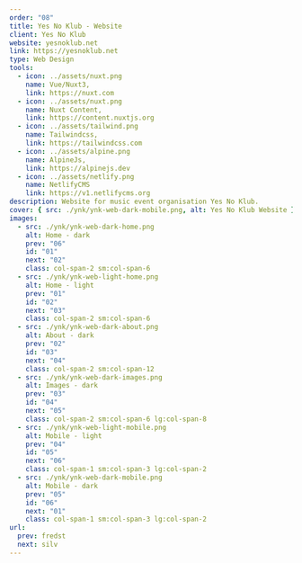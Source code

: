 ```yaml
---
order: "08"
title: Yes No Klub - Website
client: Yes No Klub
website: yesnoklub.net
link: https://yesnoklub.net
type: Web Design
tools:
  - icon: ../assets/nuxt.png
    name: Vue/Nuxt3,
    link: https://nuxt.com
  - icon: ../assets/nuxt.png
    name: Nuxt Content,
    link: https://content.nuxtjs.org
  - icon: ../assets/tailwind.png
    name: Tailwindcss,
    link: https://tailwindcss.com
  - icon: ../assets/alpine.png
    name: AlpineJs,
    link: https://alpinejs.dev
  - icon: ../assets/netlify.png
    name: NetlifyCMS
    link: https://v1.netlifycms.org
description: Website for music event organisation Yes No Klub.
cover: { src: ./ynk/ynk-web-dark-mobile.png, alt: Yes No Klub Website }
images:
  - src: ./ynk/ynk-web-dark-home.png
    alt: Home - dark
    prev: "06"
    id: "01"
    next: "02"
    class: col-span-2 sm:col-span-6
  - src: ./ynk/ynk-web-light-home.png
    alt: Home - light
    prev: "01"
    id: "02"
    next: "03"
    class: col-span-2 sm:col-span-6
  - src: ./ynk/ynk-web-dark-about.png
    alt: About - dark
    prev: "02"
    id: "03"
    next: "04"
    class: col-span-2 sm:col-span-12
  - src: ./ynk/ynk-web-dark-images.png
    alt: Images - dark
    prev: "03"
    id: "04"
    next: "05"
    class: col-span-2 sm:col-span-6 lg:col-span-8
  - src: ./ynk/ynk-web-light-mobile.png
    alt: Mobile - light
    prev: "04"
    id: "05"
    next: "06"
    class: col-span-1 sm:col-span-3 lg:col-span-2
  - src: ./ynk/ynk-web-dark-mobile.png
    alt: Mobile - dark
    prev: "05"
    id: "06"
    next: "01"
    class: col-span-1 sm:col-span-3 lg:col-span-2
url:
  prev: fredst
  next: silv
---
```

